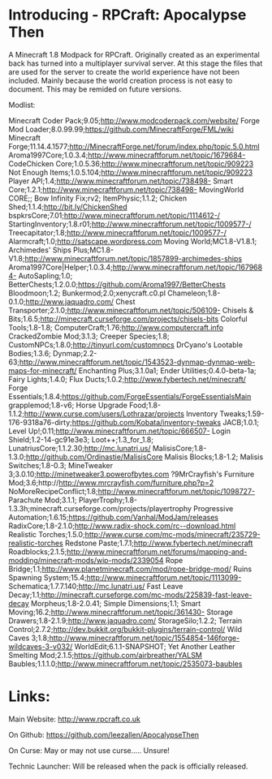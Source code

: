 # Introducing - RPCraft: Apocalypse Then
A Minecraft 1.8 Modpack for RPCraft. Originally created as an experimental back has turned into a multiplayer survival server. At this stage the files that are used for the server to create the world experience have not been included. Mainly because the world creation process is not easy to document. This may be remided on future versions.

Modlist:

Minecraft Coder Pack;9.05;http://www.modcoderpack.com/website/
Forge Mod Loader;8.0.99.99;https://github.com/MinecraftForge/FML/wiki
Minecraft Forge;11.14.4.1577;http://MinecraftForge.net/forum/index.php/topic,5.0.html
Aroma1997Core;1.0.3.4;http://www.minecraftforum.net/topic/1679684-
CodeChicken Core;1.0.5.36;http://www.minecraftforum.net/topic/909223
Not Enough Items;1.0.5.104;http://www.minecraftforum.net/topic/909223
Player API;1.4;http://www.minecraftforum.net/topic/738498-
Smart Core;1.2.1;http://www.minecraftforum.net/topic/738498-
MovingWorld CORE;;
Bow Infinity Fix;rv2;
ItemPhysic;1.1.2;
Chicken Shed;1.1.4;http://bit.ly/ChickenShed
bspkrsCore;7.01;http://www.minecraftforum.net/topic/1114612-/
StartingInventory;1.8.r01;http://www.minecraftforum.net/topic/1009577-/
Treecapitator;1.8;http://www.minecraftforum.net/topic/1009577-/
Alarmcraft;1.0;http://satscape.wordpress.com
Moving World;MC1.8-V1.8.1;
Archimedes' Ships Plus;MC1.8-V1.8;http://www.minecraftforum.net/topic/1857899-archimedes-ships
Aroma1997Core|Helper;1.0.3.4;http://www.minecraftforum.net/topic/1679684-
AutoSapling;1.0;
BetterChests;1.2.0.0;https://github.com/Aroma1997/BetterChests
Bloodmoon;1.2;
Bunkermod;2.0;xenycraft.c0.pl
Chameleon;1.8-0.1.0;http://www.jaquadro.com/
Chest Transporter;2.1.0;http://www.minecraftforum.net/topic/506109-
Chisels & Bits;1.6.5;http://minecraft.curseforge.com/projects/chisels-bits
Colorful Tools;1.8-1.8;
ComputerCraft;1.76;http://www.computercraft.info
CrackedZombie Mod;3.1.3;
Creeper Species;1.8;
CustomNPCs;1.8.0;http://tinyurl.com/customnpcs
DrCyano's Lootable Bodies;1.3.6;
Dynmap;2.2-63;http://www.minecraftforum.net/topic/1543523-dynmap-dynmap-web-maps-for-minecraft/
Enchanting Plus;3.1.0a1;
Ender Utilities;0.4.0-beta-1a;
Fairy Lights;1.4.0;
Flux Ducts;1.0.2;http://www.fybertech.net/minecraft/
Forge Essentials;1.8.4;https://github.com/ForgeEssentials/ForgeEssentialsMain
grapplemod;1.8-v6;
Horse Upgrade Food;1.8-1.1.2;http://www.curse.com/users/Lothrazar/projects
Inventory Tweaks;1.59-176-9318a76-dirty;https://github.com/Kobata/inventory-tweaks
JACB;1.0.1;
Level Up!;0.11;http://www.minecraftforum.net/topic/666507-
Login Shield;1.2-14-gc91e3e3;
Loot++;1.3_for_1.8;
LunatriusCore;1.1.2.30;http://mc.lunatri.us/
MalisisCore;1.8-1.3.0;http://github.com/Ordinastie/MalisisCore
Malisis Blocks;1.8-1.2;
Malisis Switches;1.8-0.3;
MineTweaker 3;3.0.10;http://minetweaker3.powerofbytes.com
?9MrCrayfish's Furniture Mod;3.6;http://http://www.mrcrayfish.com/furniture.php?p=2
NoMoreRecipeConflict;1.8;http://www.minecraftforum.net/topic/1098727-
Parachute Mod;3.1.1;
PlayerTrophy;1.8-1.3.3h;minecraft.curseforge.com/projects/playertrophy
Progressive Automation;1.6.15;https://github.com/Vanhal/ModJam/releases
RadixCore;1.8-2.1.0;http://www.radix-shock.com/rc--download.html
Realistic Torches;1.5.0;http://www.curse.com/mc-mods/minecraft/235729-realistic-torches
Redstone Paste;1.7.1;http://www.fybertech.net/minecraft
Roadblocks;2.1.5;http://www.minecraftforum.net/forums/mapping-and-modding/minecraft-mods/wip-mods/2339054
Rope Bridge;1.1;http://www.planetminecraft.com/mod/rope-bridge-mod/
Ruins Spawning System;15.4;http://www.minecraftforum.net/topic/1113099-
Schematica;1.7.7.140;http://mc.lunatri.us/
Fast Leave Decay;1.1;http://minecraft.curseforge.com/mc-mods/225839-fast-leave-decay
Morpheus;1.8-2.0.41;
Simple Dimensions;1.1;
Smart Moving;16.2;http://www.minecraftforum.net/topic/361430-
Storage Drawers;1.8-2.1.9;http://www.jaquadro.com/
StorageSilo;1.2.2;
Terrain Control;2.7.2;http://dev.bukkit.org/bukkit-plugins/terrain-control/
Wild Caves 3;1.8;http://www.minecraftforum.net/topic/1554854-146forge-wildcaves-3-v032/
WorldEdit;6.1.1-SNAPSHOT;
Yet Another Leather Smelting Mod;2.1.5;https://github.com/airbreather/YALSM
Baubles;1.1.1.0;http://www.minecraftforum.net/topic/2535073-baubles


Links:
======

Main Website: http://www.rpcraft.co.uk

On Github: https://github.com/leezallen/ApocalypseThen

On Curse: May or may not use curse..... Unsure!

Technic Launcher: Will be released when the pack is officially released.
